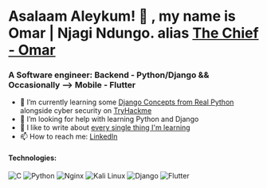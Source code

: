 # Asalaam Aleykum! 👋 , my name is Omar | Njagi Ndungo. alias [The Chief - Omar](https://twitter.com/chief__omar)


### A Software engineer: Backend - Python/Django && Occasionally --> Mobile - Flutter

- 🌱 I’m currently learning some [Django Concepts from Real Python](https://realpython.com/) alongside cyber security on [TryHackme](https://tryhackme.com/)
- 🤔 I’m looking for help with learning Python and Django
- 💬 I like to write about [every single thing I'm learning](https://chiefomar.hashnode.dev)
- 📫 How to reach me: [LinkedIn](https://www.linkedin.com/in/a-njagi-ndungo/)


#### Technologies: 
![C](https://img.shields.io/badge/c-%2300599C.svg?style=for-the-badge&logo=c&logoColor=white) ![Python](https://img.shields.io/badge/python-3670A0?style=for-the-badge&logo=python&logoColor=ffdd54) ![Nginx](https://img.shields.io/badge/nginx-%23009639.svg?style=for-the-badge&logo=nginx&logoColor=white) ![Kali Linux](https://img.shields.io/badge/Kali_Linux-557C94?style=for-the-badge&logo=kali-linux&logoColor=white) ![Django](https://img.shields.io/badge/Django-092E20?style=for-the-badge&logo=django&logoColor=white)  ![Flutter](https://img.shields.io/badge/Flutter-%2302569B.svg?style=for-the-badge&logo=Flutter&logoColor=white)

